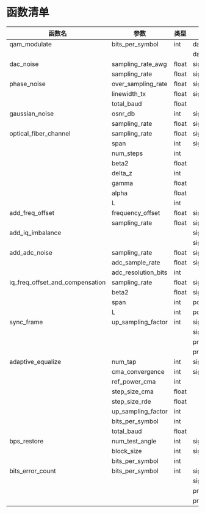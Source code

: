 # 函数清单

| 函数名                          | 参数                | 类型  | 输入信号       | 类型       | 输出信号       | 类型       |
| ------------------------------- | ------------------- | ----- | -------------- | ---------- | -------------- | ---------- |
| qam_modulate                    | bits_per_symbol     | int   | data_x         | np.ndarray | symbols_x      | np.ndarray |
|                                 |                     |       | data_y         | np.ndarray | symbols_y      | np.ndarray |
| dac_noise                       | sampling_rate_awg   | float | signal_x       | np.ndarray | signal_x       | np.ndarray |
|                                 | sampling_rate       | float | signal_y       | np.ndarray | signal_y       | np.ndarray |
| phase_noise                     | over_sampling_rate  | float | signal_x       | np.ndarray | signal_x       | np.ndarray |
|                                 | linewidth_tx        | float | signal_y       | np.ndarray | signal_y       | np.ndarray |
|                                 | total_baud          | float |                |            |                |            |
| gaussian_noise                  | osnr_db             | int   | signal_x       | np.ndarray | signal_x       | np.ndarray |
|                                 | sampling_rate       | float | signal_y       | np.ndarray | signal_y       | np.ndarray |
| optical_fiber_channel           | sampling_rate       | float | signal_x       | np.ndarray | signal_x       | np.ndarray |
|                                 | span                | int   | signal_y       | np.ndarray | signal_y       | np.ndarray |
|                                 | num_steps           | int   |                |            | power_x        | np.ndarray |
|                                 | beta2               | float |                |            | power_y        | np.ndarray |
|                                 | delta_z             | int   |                |            |                |            |
|                                 | gamma               | float |                |            |                |            |
|                                 | alpha               | float |                |            |                |            |
|                                 | L                   | int   |                |            |                |            |
| add_freq_offset                 | frequency_offset    | float | signal_x       | np.ndarray | signal_x       | np.ndarray |
|                                 | sampling_rate       | float | signal_y       | np.ndarray | signal_y       | np.ndarray |
| add_iq_imbalance                |                     |       | signal_x       | np.ndarray | signal_x       | np.ndarray |
|                                 |                     |       | signal_y       | np.ndarray | signal_y       | np.ndarray |
| add_adc_noise                   | sampling_rate       | float | signal_x       | np.ndarray | signal_x       | np.ndarray |
|                                 | adc_sample_rate     | float | signal_y       | np.ndarray | signal_y       | np.ndarray |
|                                 | adc_resolution_bits | int   |                |            |                |            |
| iq_freq_offset_and_compensation | sampling_rate       | float | signal_x       | np.ndarray | signal_x       | np.ndarray |
|                                 | beta2               | float | signal_y       | np.ndarray | signal_y       | np.ndarray |
|                                 | span                | int   | power_x        | np.ndarray |                |            |
|                                 | L                   | int   | power_y        | np.ndarray |                |            |
| sync_frame                      | up_sampling_factor  | int   | signal_x       | np.ndarray | signal_x       | np.ndarray |
|                                 |                     |       | signal_y       | np.ndarray | signal_y       | np.ndarray |
|                                 |                     |       | prev_symbols_x | np.ndarray | prev_symbols_x | np.ndarray |
|                                 |                     |       | prev_symbols_y | np.ndarray | prev_symbols_y | np.ndarray |
| adaptive_equalize               | num_tap             | int   | signal_x       | np.ndarray | signal_x       | np.ndarray |
|                                 | cma_convergence     | int   | signal_y       | np.ndarray | signal_y       | np.ndarray |
|                                 | ref_power_cma       | int   |                |            |                |            |
|                                 | step_size_cma       | float |                |            |                |            |
|                                 | step_size_rde       | float |                |            |                |            |
|                                 | up_sampling_factor  | int   |                |            |                |            |
|                                 | bits_per_symbol     | int   |                |            |                |            |
|                                 | total_baud          | float |                |            |                |            |
| bps_restore                     | num_test_angle      | int   | signal_x       | np.ndarray | signal_x       | np.ndarray |
|                                 | block_size          | int   | signal_y       | np.ndarray | signal_x       | np.ndarray |
|                                 | bits_per_symbol     | int   |                |            |                |            |
| bits_error_count                | bits_per_symbol     | int   | signal_x       | np.ndarray |                |            |
|                                 |                     |       | signal_y       | np.ndarray |                |            |
|                                 |                     |       | prev_symbols_x | np.ndarray |                |            |
|                                 |                     |       | prev_symbols_y | np.ndarray |                |            |

